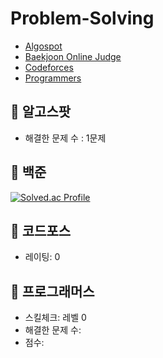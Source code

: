 # Problem-Solving

- [Algospot](https://algospot.com/)
- [Baekjoon Online Judge](https://www.acmicpc.net/) 
- [Codeforces](https://codeforces.com/)
- [Programmers](https://programmers.co.kr/)

## 📌 알고스팟
- 해결한 문제 수 : 1문제

## 📌 백준 
[![Solved.ac Profile](http://mazassumnida.wtf/api/v2/generate_badge?boj=hjlee6824)](https://solved.ac/hjlee6824/)

## 📌 코드포스
- 레이팅: 0

## 📌 프로그래머스
- 스킬체크: 레벨 0
- 해결한 문제 수: 
- 점수: